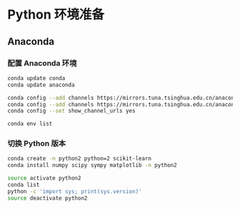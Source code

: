 # Python 环境准备

## Anaconda

### 配置 Anaconda 环境

```bash
conda update conda
conda update anaconda

conda config --add channels https://mirrors.tuna.tsinghua.edu.cn/anaconda/pkgs/free/
conda config --add channels https://mirrors.tuna.tsinghua.edu.cn/anaconda/pkgs/main/
conda config --set show_channel_urls yes

conda env list
```

### 切换 Python 版本

```bash
conda create -n python2 python=2 scikit-learn
conda install numpy scipy sympy matplotlib -n python2

source activate python2
conda list
python -c 'import sys; print(sys.version)'
source deactivate python2
```